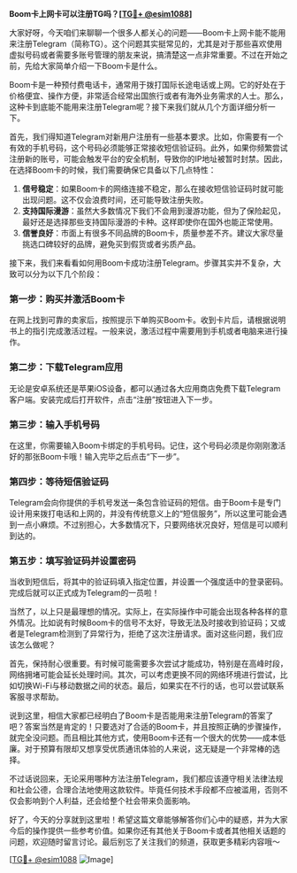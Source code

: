 **Boom卡上网卡可以注册TG吗？[[TG💪+ @esim1088](https://t.me/s/esim1088)]**

大家好呀，今天咱们来聊聊一个很多人都关心的问题——Boom卡上网卡能不能用来注册Telegram（简称TG）。这个问题其实挺常见的，尤其是对于那些喜欢使用虚拟号码或者需要多账号管理的朋友来说，搞清楚这一点非常重要。不过在开始之前，先给大家简单介绍一下Boom卡是什么。

Boom卡是一种预付费电话卡，通常用于拨打国际长途电话或上网。它的好处在于价格便宜、操作方便，非常适合经常出国旅行或者有海外业务需求的人士。那么，这种卡到底能不能用来注册Telegram呢？接下来我们就从几个方面详细分析一下。

首先，我们得知道Telegram对新用户注册有一些基本要求。比如，你需要有一个有效的手机号码，这个号码必须能够正常接收短信验证码。此外，如果你频繁尝试注册新的账号，可能会触发平台的安全机制，导致你的IP地址被暂时封禁。因此，在选择Boom卡的时候，我们需要确保它具备以下几点特性：

1. **信号稳定**：如果Boom卡的网络连接不稳定，那么在接收短信验证码时就可能出现问题。这不仅会浪费时间，还可能导致注册失败。
2. **支持国际漫游**：虽然大多数情况下我们不会用到漫游功能，但为了保险起见，最好还是选择那些支持国际漫游的卡种。这样即使你在国外也能正常使用。
3. **信誉良好**：市面上有很多不同品牌的Boom卡，质量参差不齐。建议大家尽量挑选口碑较好的品牌，避免买到假货或者劣质产品。

接下来，我们来看看如何用Boom卡成功注册Telegram。步骤其实并不复杂，大致可以分为以下几个阶段：

### 第一步：购买并激活Boom卡

在网上找到可靠的卖家后，按照提示下单购买Boom卡。收到卡片后，请根据说明书上的指引完成激活过程。一般来说，激活过程中需要用到手机或者电脑来进行操作。

### 第二步：下载Telegram应用

无论是安卓系统还是苹果iOS设备，都可以通过各大应用商店免费下载Telegram客户端。安装完成后打开软件，点击“注册”按钮进入下一步。

### 第三步：输入手机号码

在这里，你需要输入Boom卡绑定的手机号码。记住，这个号码必须是你刚刚激活好的那张Boom卡哦！输入完毕之后点击“下一步”。

### 第四步：等待短信验证码

Telegram会向你提供的手机号发送一条包含验证码的短信。由于Boom卡是专门设计用来拨打电话和上网的，并没有传统意义上的“短信服务”，所以这里可能会遇到一点小麻烦。不过别担心，大多数情况下，只要网络状况良好，短信是可以顺利到达的。

### 第五步：填写验证码并设置密码

当收到短信后，将其中的验证码填入指定位置，并设置一个强度适中的登录密码。完成后就可以正式成为Telegram的一员啦！

当然了，以上只是最理想的情况。实际上，在实际操作中可能会出现各种各样的意外情况。比如说有时候Boom卡的信号不太好，导致无法及时接收到验证码；又或者是Telegram检测到了异常行为，拒绝了这次注册请求。面对这些问题，我们应该怎么做呢？

首先，保持耐心很重要。有时候可能需要多次尝试才能成功，特别是在高峰时段，网络拥堵可能会延长处理时间。其次，可以考虑更换不同的网络环境进行尝试，比如切换Wi-Fi与移动数据之间的状态。最后，如果实在不行的话，也可以尝试联系客服寻求帮助。

说到这里，相信大家都已经明白了Boom卡是否能用来注册Telegram的答案了吧？答案当然是肯定的！只要选对了合适的Boom卡，并且按照正确的步骤操作，就完全没问题。而且相比其他方式，使用Boom卡还有一个很大的优势——成本低廉。对于预算有限却又想享受优质通讯体验的人来说，这无疑是一个非常棒的选择。

不过话说回来，无论采用哪种方法注册Telegram，我们都应该遵守相关法律法规和社会公德，合理合法地使用这款软件。毕竟任何技术手段都不应被滥用，否则不仅会影响到个人利益，还会给整个社会带来负面影响。

好了，今天的分享就到这里啦！希望这篇文章能够解答你们心中的疑惑，并为大家今后的操作提供一些参考价值。如果你还有其他关于Boom卡或者其他相关话题的问题，欢迎随时留言讨论。最后别忘了关注我们的频道，获取更多精彩内容哦～

[[TG💪+ @esim1088](https://t.me/s/esim1088) ![Image](https://i.postimg.cc/4NQfJmqS/Snipaste-2025-05-13-00-14-12.png)]